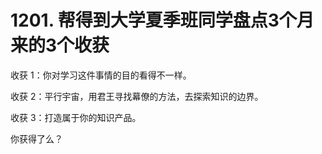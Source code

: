 # 1201. 帮得到大学夏季班同学盘点3个月来的3个收获

收获 1：你对学习这件事情的目的看得不一样。

收获 2：平行宇宙，用君王寻找幕僚的方法，去探索知识的边界。

收获 3：打造属于你的知识产品。

你获得了么？

